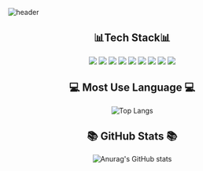 ![header](https://capsule-render.vercel.app/api?type=waving&color=timeGradient&text=Welcome%20to%20Seongmin's%20Github%20&animation=twinkling&fontSize=35&fontAlignY=40&fontAlign=60&height=250)

<h2 align="center">   📊Tech Stack📊   </h2> 
<div align="center">

 <img src="https://img.shields.io/badge/Python-3776AB?style=for-the-badge&logo=Python&logoColor=white"> <img src="https://img.shields.io/badge/pandas-150458?style=for-the-badge&logo=pandas&logoColor=white"> <img src="https://img.shields.io/badge/Plotly-3F4F75?style=for-the-badge&logo=Plotly&logoColor=white"> <img src="https://img.shields.io/badge/NumPy-013243?style=for-the-badge&logo=NumPy&logoColor=white"> <img src="https://img.shields.io/badge/TensorFlow-FF6F00?style=for-the-badge&logo=TensorFlow&logoColor=white"> <img src="https://img.shields.io/badge/Keras-D00000?style=for-the-badge&logo=Keras&logoColor=white"> <img src="https://img.shields.io/badge/OpenCV-5C3EE8?style=for-the-badge&logo=OpenCV&logoColor=white"> <img src="https://img.shields.io/badge/Dlib-008000?style=for-the-badge&logo=Dlib&logoColor=white"> <img src="https://img.shields.io/badge/C-A8B9CC?style=for-the-badge&logo=C&logoColor=white">
 </div>

<h2 align="center">  💻 Most Use Language 💻  </h2>

<div align="center">

 ![Top Langs](https://github-readme-stats.vercel.app/api/top-langs/?username=PARSA1021&layout=Demo&theme=dark)
</div>

<h2 align="center">  📚 GitHub Stats 📚  </h2>

<div align="center">
  
 ![Anurag's GitHub stats](https://github-readme-stats.vercel.app/api?username=PARSA1021&show_icons=true&theme=highcontrast)
</div>
